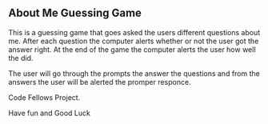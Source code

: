 About Me Guessing Game 
----------------------

This is a guessing game that goes asked the users different questions about me. 
After each question the computer alerts whether or not the user got the answer right.
At the end of the game the computer alerts the user how well the did. 

The user will go through the prompts the answer the questions and from the answers 
the user will be alerted the promper responce. 

Code Fellows Project.

Have fun and Good Luck



